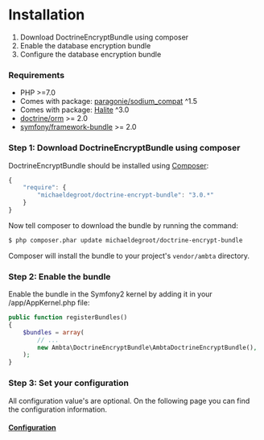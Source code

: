 # Installation

1. Download DoctrineEncryptBundle using composer
2. Enable the database encryption bundle
3. Configure the database encryption bundle

### Requirements

 - PHP >=7.0
 - Comes with package: [paragonie/sodium_compat](https://github.com/paragonie/sodium_compat) ^1.5
 - Comes with package: [Halite](https://github.com/paragonie/halite) ^3.0
 - [doctrine/orm](https://packagist.org/packages/doctrine/orm) >= 2.0
 - [symfony/framework-bundle](https://packagist.org/packages/symfony/framework-bundle) >= 2.0

### Step 1: Download DoctrineEncryptBundle using composer

DoctrineEncryptBundle should be installed using [Composer](http://getcomposer.org/):

``` js
{
    "require": {
        "michaeldegroot/doctrine-encrypt-bundle": "3.0.*"
    }
}
```

Now tell composer to download the bundle by running the command:

``` bash
$ php composer.phar update michaeldegroot/doctrine-encrypt-bundle
```

Composer will install the bundle to your project's `vendor/ambta` directory.

### Step 2: Enable the bundle

Enable the bundle in the Symfony2 kernel by adding it in your /app/AppKernel.php file:

``` php
public function registerBundles()
{
    $bundles = array(
        // ...
        new Ambta\DoctrineEncryptBundle\AmbtaDoctrineEncryptBundle(),
    );
}
```

### Step 3: Set your configuration

All configuration value's are optional.
On the following page you can find the configuration information.

#### [Configuration](https://github.com/michaeldegroot/DoctrineEncryptBundle/blob/master/Resources/doc/configuration.md)
